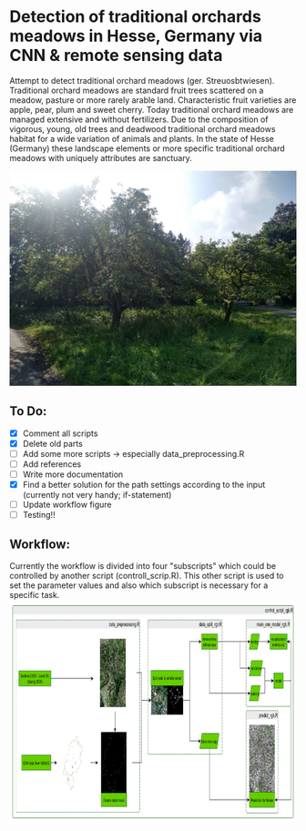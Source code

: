 # Detection of traditional orchards meadows in Hesse, Germany via CNN & remote sensing data
Attempt to detect traditional orchard meadows (ger. Streuosbtwiesen). Traditional orchard meadows are standard fruit trees scattered on a meadow, pasture or more rarely arable land. Characteristic fruit varieties are apple, pear, plum and sweet cherry. Today traditional orchard meadows are managed extensive and without fertilizers. Due to the composition of vigorous, young, old trees and deadwood traditional orchard meadows habitat for a wide variation of animals and plants. In the state of Hesse (Germany) these landscape elements or more specific traditional orchard meadows with uniquely attributes are sanctuary. 

![Example images](https://github.com/jp-hecht/detect-streuobstwiesen/blob/main/img_out/IMG_20210918_121159.jpg?raw=true)



## To Do:
- [X] Comment all scripts
- [X] Delete old parts
- [ ] Add some more scripts -> especially data_preprocessing.R
- [ ] Add references
- [ ] Write more documentation
- [X] Find a better solution for the path settings according to the input (currently not very handy; if-statement)
- [ ] Update workflow figure
- [ ] Testing!!

## Workflow:
Currently the workflow is divided into four "subscripts" which could be controlled by another script (controll_scrip.R). This other script is used to set the parameter values and also which subscript is necessary for a specific task.
<img src="/img_out/workflow.png" width="924" height="394" />


